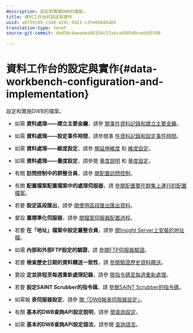 ```yaml
---
description: 設定和實施DWB的檔案。
title: 資料工作台的設定與實作
uuid: a6f55cb5-c348-419c-9d21-c3fe608d4ab6
translation-type: tm+mt
source-git-commit: ded50c4eeadea80156c17a4cad985d0ceddd5500

---
```



# 資料工作台的設定與實作{#data-workbench-configuration-and-implementation}

設定和實施DWB的檔案。

* 如需 **資料處理——建立主要金鑰**，請參 [閱事件資料記錄](https://docs.adobe.com/content/help/en/data-workbench/using/dataset/c-ev-data-rec-fields.html)[和建立主要金鑰](../../../home/dwb-implement-overview/dwb-implement-configure/dwb-implement-primary-key.md#concept-04e756573bf14d8e953a983e209290bd)。

* 如需 **資料處理——設定事件時間**，請參閱事 [件資料記錄](https://docs.adobe.com/content/help/en/data-workbench/using/dataset/c-ev-data-rec-fields.html)[和設定事件時間](../../../home/dwb-implement-overview/dwb-implement-configure/dwb-implement-event-time.md#concept-7f84404b57e54d879411621660d20708)。

* 如需 **資料處理——維度設定**，請參 [閱延伸維度](https://docs.adobe.com/content/help/en/data-workbench/using/dataset/extended-dimensions/c-abt-ex-dim.html) 和 [維度設定](../../../home/dwb-implement-overview/dwb-implement-configure/dwb-implement-dim-setup.md#concept-cf6e1e55038042c3ac3ae5921316538f)。

* 如需 **資料處理——量度設定**，請參閱 [量度說明](https://docs.adobe.com/content/help/en/analytics/components/variables/metrics/metricslist.html) 和 [量度設定](../../../home/dwb-implement-overview/dwb-implement-configure/dwb-implement-metric-setup.md#concept-f568a931db5b4b62b7b1e7827c7f7bf6)。

* 有關 **訪問控制中的群整合員**，請參 [閱配置訪問控制](https://docs.adobe.com/content/help/en/data-workbench/using/server-admin-install/admin-dwb-server/access-control/c-config-acs-ctrl.html)。

* 有關 **配置檔案配置檔案中的處理伺服器**，請 [參閱配置要在群集上運行的配置檔案](https://docs.adobe.com/content/help/en/data-workbench/using/server-admin-install/install-servers/insight-server-clusters/install-insight-server-cluster/c-config-prof-run-clstr.html)。

* 若要 **設定區段匯出**，請參 [閱使用區段匯出匯出資料](https://docs.adobe.com/content/help/en/data-workbench/using/client/export-data/c-exp-data-seg-exp.html)。

* 要設 **置標準化伺服器**，請參 [閱檔案伺服器配置過程](https://docs.adobe.com/content/help/en/data-workbench/using/dataset/log-proc-config-file/c-ins-svr-file-svr-unit.html)。

* 若要 **在「地址」檔案中設定叢整合員**，請參 [閱Insight Server上安裝的地址檔](https://docs.adobe.com/content/help/en/data-workbench/using/server-admin-install/install-servers/insight-server-dpu/server-network-location/c-addr-file-inst.html)。

* 如需 **內部和外部FTP設定的驗證**，請 [參閱FTP伺服器驗證](../../../home/dwb-implement-overview/dwb-implement-configure/dwb-implement-validation-ftp.md#concept-8b677e0581c1490ebfbefdbedaf28d54)。

* 若要 **檢查歷史日期的資料饋送一致性**，請 [參閱驗證歷史資料饋送](../../../home/dwb-implement-overview/dwb-implement-configure/dwb-implement-datafeeds-historical.md#concept-03639f41b5944a018095b467e6a08b4b)。

* 要設 **定並排程至每週重新處理記錄**，請參 [閱指令碼至每週重新處理](../../../home/dwb-implement-overview/dwb-implement-configure/dwb-implement-reprocess-scripting.md#concept-60529e12d6d94386a02c1c6fdedf0295)。

* 若要 **設定SAINT Scrubber的指令碼**，請 [參閱SAINT Scrubber的指令碼](../../../home/dwb-implement-overview/dwb-implement-configure/dwb-implement-saint-scripting.md#concept-8631931cd7f14d64a97c426f3bc7a076)。

* 如需報 **表伺服器設定**，請參 [閱「DWB報表伺服器設定」](https://docs.adobe.com/content/help/en/data-workbench/using/client/qry-lang-syntx/c-qry-lang-syntx.html)。

* 有關 **基本的DWB查詢API設定說明**，請參 [閱查詢設定](../../../home/dwb-implement-overview/dwb-implement-configure/dwb-implement-query-api.md#concept-94a135c593fe47dcb2f1e06abab6c78b)。

* 如需 **基本的DWB查詢API設定語法**，請參閱 [查詢語言](https://docs.adobe.com/content/help/en/data-workbench/using/client/qry-lang-syntx/c-qry-lang-syntx.html)。
